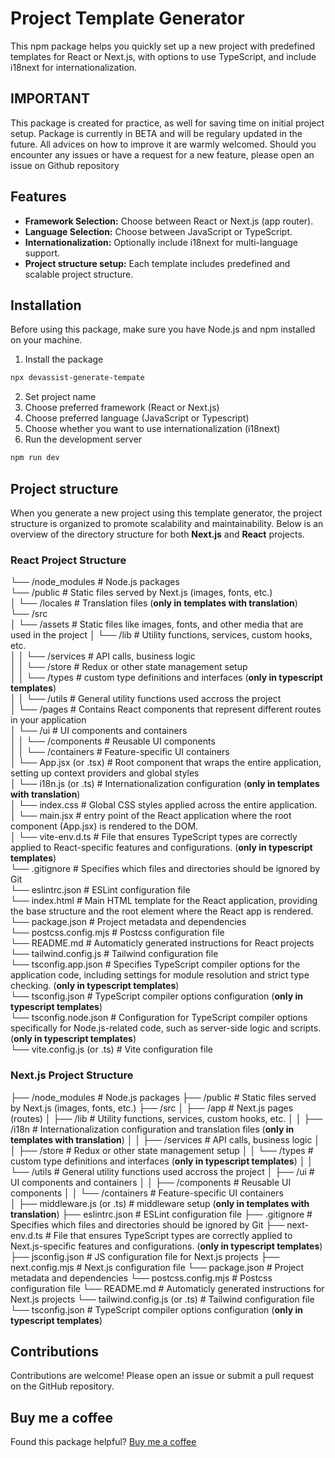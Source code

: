 # Project Template Generator

This npm package helps you quickly set up a new project with predefined templates for React or Next.js, with options to use TypeScript, and include i18next for internationalization.

## IMPORTANT

This package is created for practice, as well for saving time on initial project setup. Package is currently in BETA and will be regulary updated in the future. All advices on how to improve it are warmly welcomed.
Should you encounter any issues or have a request for a new feature, please open an issue on Github repository

## Features

- **Framework Selection:** Choose between React or Next.js (app router).
- **Language Selection:** Choose between JavaScript or TypeScript.
- **Internationalization:** Optionally include i18next for multi-language support.
- **Project structure setup:** Each template includes predefined and scalable project structure.

## Installation

Before using this package, make sure you have Node.js and npm installed on your machine.

1. Install the package

```bash
npx devassist-generate-tempate
```

2. Set project name
3. Choose preferred framework (React or Next.js)
4. Choose preferred language (JavaScript or Typescript)
5. Choose whether you want to use internationalization (i18next)
6. Run the development server

```bash
npm run dev
```

## Project structure

When you generate a new project using this template generator, the project structure is organized to promote scalability and maintainability. Below is an overview of the directory structure for both **Next.js** and **React** projects.

### React Project Structure

└── /node_modules # Node.js packages  
└── /public # Static files served by Next.js (images, fonts, etc.)  
│ └── /locales # Translation files (**only in templates with translation**)  
└── /src  
│ └── /assets # Static files like images, fonts, and other media that are used in the project
│ └── /lib # Utility functions, services, custom hooks, etc.  
│ │ └── /services # API calls, business logic  
│ │ └── /store # Redux or other state management setup  
│ │ └── /types # custom type definitions and interfaces (**only in typescript templates**)  
│ │ └── /utils # General utility functions used accross the project  
│ └── /pages # Contains React components that represent different routes in your application  
│ └── /ui # UI components and containers  
│ │ └── /components # Reusable UI components  
│ │ └── /containers # Feature-specific UI containers  
│ └── App.jsx (or .tsx) # Root component that wraps the entire application, setting up context providers and global styles  
│ └── i18n.js (or .ts) # Internationalization configuration (**only in templates with translation**)  
│ └── index.css # Global CSS styles applied across the entire application.  
│ └── main.jsx # entry point of the React application where the root component (App.jsx) is rendered to the DOM.  
│ └── vite-env.d.ts # File that ensures TypeScript types are correctly applied to React-specific features and configurations. (**only in typescript templates**)  
└── .gitignore # Specifies which files and directories should be ignored by Git  
└── eslintrc.json # ESLint configuration file  
└── index.html # Main HTML template for the React application, providing the base structure and the root element where the React app is rendered.  
└── package.json # Project metadata and dependencies  
└── postcss.config.mjs # Postcss configuration file  
└── README.md # Automaticly generated instructions for React projects  
└── tailwind.config.js # Tailwind configuration file  
└── tsconfig.app.json # Specifies TypeScript compiler options for the application code, including settings for module resolution and strict type checking. (**only in typescript templates**)  
└── tsconfig.json # TypeScript compiler options configuration (**only in typescript templates**)  
└── tsconfig.node.json # Configuration for TypeScript compiler options specifically for Node.js-related code, such as server-side logic and scripts.
(**only in typescript templates**)  
└── vite.config.js (or .ts) # Vite configuration file

### Next.js Project Structure

├── /node_modules # Node.js packages
├── /public # Static files served by Next.js (images, fonts, etc.)
├── /src
│ ├── /app # Next.js pages (routes)
│ ├── /lib # Utility functions, services, custom hooks, etc.
│ │ ├── /i18n # Internationalization configuration and translation files (**only in templates with translation**)
│ │ ├── /services # API calls, business logic
│ │ ├── /store # Redux or other state management setup
│ │ └── /types # custom type definitions and interfaces (**only in typescript templates**)
│ │ └── /utils # General utility functions used accross the project
│ ├── /ui # UI components and containers
│ │ ├── /components # Reusable UI components
│ │ └── /containers # Feature-specific UI containers  
│ ├── middleware.js (or .ts) # middleware setup (**only in templates with translation**)
├── eslintrc.json # ESLint configuration file
├── .gitignore # Specifies which files and directories should be ignored by Git
├── next-env.d.ts # File that ensures TypeScript types are correctly applied to Next.js-specific features and configurations. (**only in typescript templates**)
├── jsconfig.json # JS configuration file for Next.js projects
├── next.config.mjs # Next.js configuration file
└── package.json # Project metadata and dependencies
└── postcss.config.mjs # Postcss configuration file
└── README.md # Automaticly generated instructions for Next.js projects
└── tailwind.config.js (or .ts) # Tailwind configuration file
└── tsconfig.json # TypeScript compiler options configuration (**only in typescript templates**)

## Contributions

Contributions are welcome! Please open an issue or submit a pull request on the GitHub repository.

## Buy me a coffee

Found this package helpful? [Buy me a coffee](https://buymeacoffee.com/devana1509)
